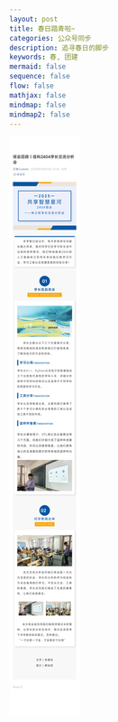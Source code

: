 ```yaml
---
layout: post
title: 春日踏青啦~
categories: 公众号同步
description: 追寻春日的脚步
keywords: 春, 团建
mermaid: false
sequence: false
flow: false
mathjax: false
mindmap: false
mindmap2: false
---
```


![](/images/blog/0z7分享会.png)


